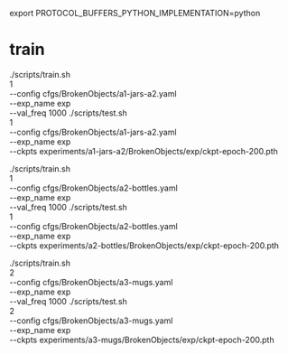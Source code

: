 export PROTOCOL_BUFFERS_PYTHON_IMPLEMENTATION=python 

# train
./scripts/train.sh \
    1 \
    --config cfgs/BrokenObjects/a1-jars-a2.yaml \
    --exp_name exp \
    --val_freq 1000
./scripts/test.sh \
    1 \
    --config cfgs/BrokenObjects/a1-jars-a2.yaml \
    --exp_name exp \
    --ckpts experiments/a1-jars-a2/BrokenObjects/exp/ckpt-epoch-200.pth

./scripts/train.sh \
    1 \
    --config cfgs/BrokenObjects/a2-bottles.yaml \
    --exp_name exp \
    --val_freq 1000
./scripts/test.sh \
    1 \
    --config cfgs/BrokenObjects/a2-bottles.yaml \
    --exp_name exp \
    --ckpts experiments/a2-bottles/BrokenObjects/exp/ckpt-epoch-200.pth

./scripts/train.sh \
    2 \
    --config cfgs/BrokenObjects/a3-mugs.yaml \
    --exp_name exp \
    --val_freq 1000
./scripts/test.sh \
    2 \
    --config cfgs/BrokenObjects/a3-mugs.yaml \
    --exp_name exp \
    --ckpts experiments/a3-mugs/BrokenObjects/exp/ckpt-epoch-200.pth

